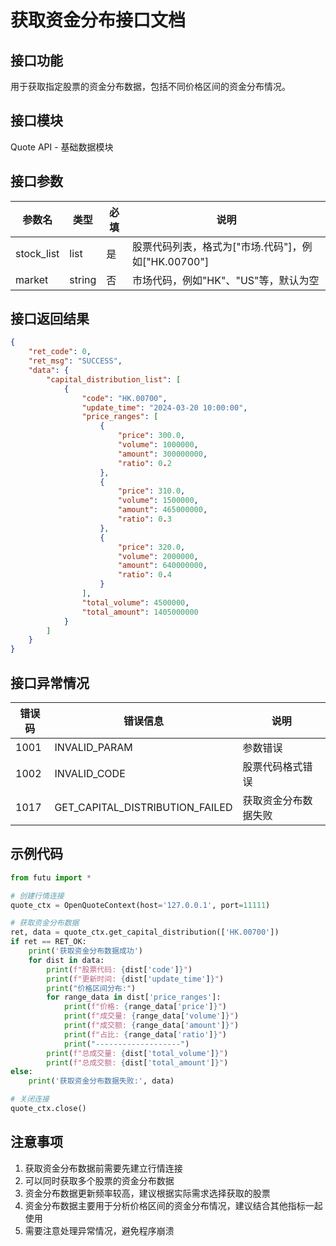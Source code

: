 # 获取资金分布接口文档

## 接口功能
用于获取指定股票的资金分布数据，包括不同价格区间的资金分布情况。

## 接口模块
Quote API - 基础数据模块

## 接口参数
| 参数名 | 类型 | 必填 | 说明 |
|--------|------|------|------|
| stock_list | list | 是 | 股票代码列表，格式为["市场.代码"]，例如["HK.00700"] |
| market | string | 否 | 市场代码，例如"HK"、"US"等，默认为空 |

## 接口返回结果
```json
{
    "ret_code": 0,
    "ret_msg": "SUCCESS",
    "data": {
        "capital_distribution_list": [
            {
                "code": "HK.00700",
                "update_time": "2024-03-20 10:00:00",
                "price_ranges": [
                    {
                        "price": 300.0,
                        "volume": 1000000,
                        "amount": 300000000,
                        "ratio": 0.2
                    },
                    {
                        "price": 310.0,
                        "volume": 1500000,
                        "amount": 465000000,
                        "ratio": 0.3
                    },
                    {
                        "price": 320.0,
                        "volume": 2000000,
                        "amount": 640000000,
                        "ratio": 0.4
                    }
                ],
                "total_volume": 4500000,
                "total_amount": 1405000000
            }
        ]
    }
}
```

## 接口异常情况
| 错误码 | 错误信息 | 说明 |
|--------|----------|------|
| 1001 | INVALID_PARAM | 参数错误 |
| 1002 | INVALID_CODE | 股票代码格式错误 |
| 1017 | GET_CAPITAL_DISTRIBUTION_FAILED | 获取资金分布数据失败 |

## 示例代码
```python
from futu import *

# 创建行情连接
quote_ctx = OpenQuoteContext(host='127.0.0.1', port=11111)

# 获取资金分布数据
ret, data = quote_ctx.get_capital_distribution(['HK.00700'])
if ret == RET_OK:
    print('获取资金分布数据成功')
    for dist in data:
        print(f"股票代码: {dist['code']}")
        print(f"更新时间: {dist['update_time']}")
        print("价格区间分布:")
        for range_data in dist['price_ranges']:
            print(f"价格: {range_data['price']}")
            print(f"成交量: {range_data['volume']}")
            print(f"成交额: {range_data['amount']}")
            print(f"占比: {range_data['ratio']}")
            print("-------------------")
        print(f"总成交量: {dist['total_volume']}")
        print(f"总成交额: {dist['total_amount']}")
else:
    print('获取资金分布数据失败:', data)

# 关闭连接
quote_ctx.close()
```

## 注意事项
1. 获取资金分布数据前需要先建立行情连接
2. 可以同时获取多个股票的资金分布数据
3. 资金分布数据更新频率较高，建议根据实际需求选择获取的股票
4. 资金分布数据主要用于分析价格区间的资金分布情况，建议结合其他指标一起使用
5. 需要注意处理异常情况，避免程序崩溃 